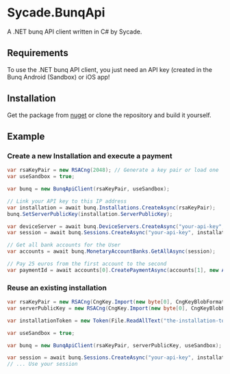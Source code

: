 # Sycade.BunqApi
A .NET bunq API client written in C# by Sycade.

## Requirements
To use the .NET bunq API client, you just need an API key (created in the Bunq Android (Sandbox) or iOS app!

## Installation
Get the package from [nuget](https://www.nuget.org/packages/Sycade.BunqApi/) or clone the repository and build it yourself.

## Example
### Create a new Installation and execute a payment

```csharp
var rsaKeyPair = new RSACng(2048); // Generate a key pair or load one
var useSandbox = true;

var bunq = new BunqApiClient(rsaKeyPair, useSandbox);

// Link your API key to this IP address
var installation = await bunq.Installations.CreateAsync(rsaKeyPair);
bunq.SetServerPublicKey(installation.ServerPublicKey);

var deviceServer = await bunq.DeviceServers.CreateAsync("your-api-key", "My First DeviceServer", installation.Token);
var session = await bunq.Sessions.CreateAsync("your-api-key", installation.Token);

// Get all bank accounts for the User
var accounts = await bunq.MonetaryAccountBanks.GetAllAsync(session);

// Pay 25 euros from the first account to the second
var paymentId = await accounts[0].CreatePaymentAsync(accounts[1], new Amount(Currency.EUR, 25m), "My First Payment", session);
```
### Reuse an existing installation
```csharp
var rsaKeyPair = new RSACng(CngKey.Import(new byte[0], CngKeyBlobFormat.GenericPrivateBlob)); // Load your private key here
var serverPublicKey = new RSACng(CngKey.Import(new byte[0], CngKeyBlobFormat.GenericPublicBlob)); // Load the server public key

var installationToken = new Token(File.ReadAllText("the-installation-token.txt")); // Load your installation token

var useSandbox = true;

var bunq = new BunqApiClient(rsaKeyPair, serverPublicKey, useSandbox);

var session = await bunq.Sessions.CreateAsync("your-api-key", installationToken);
// ... Use your session
```
